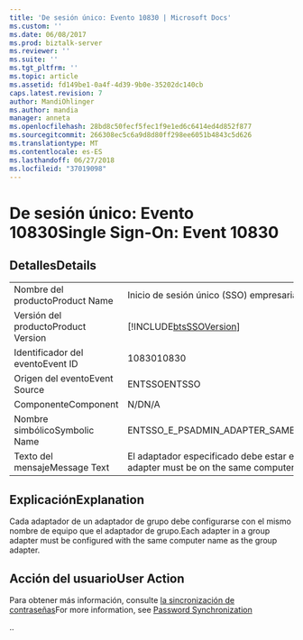 ```yaml
---
title: 'De sesión único: Evento 10830 | Microsoft Docs'
ms.custom: ''
ms.date: 06/08/2017
ms.prod: biztalk-server
ms.reviewer: ''
ms.suite: ''
ms.tgt_pltfrm: ''
ms.topic: article
ms.assetid: fd149be1-0a4f-4d39-9b0e-35202dc140cb
caps.latest.revision: 7
author: MandiOhlinger
ms.author: mandia
manager: anneta
ms.openlocfilehash: 28bd8c50fecf5fec1f9e1ed6c6414ed4d852f877
ms.sourcegitcommit: 266308ec5c6a9d8d80ff298ee6051b4843c5d626
ms.translationtype: MT
ms.contentlocale: es-ES
ms.lasthandoff: 06/27/2018
ms.locfileid: "37019098"
---
```

# <a name="single-sign-on-event-10830"></a><span data-ttu-id="a45cb-102">De sesión único: Evento 10830</span><span class="sxs-lookup"><span data-stu-id="a45cb-102">Single Sign-On: Event 10830</span></span>
## <a name="details"></a><span data-ttu-id="a45cb-103">Detalles</span><span class="sxs-lookup"><span data-stu-id="a45cb-103">Details</span></span>  
  
|                 |                                                                          |
|-----------------|--------------------------------------------------------------------------|
|  <span data-ttu-id="a45cb-104">Nombre del producto</span><span class="sxs-lookup"><span data-stu-id="a45cb-104">Product Name</span></span>   |                        <span data-ttu-id="a45cb-105">Inicio de sesión único (SSO) empresarial</span><span class="sxs-lookup"><span data-stu-id="a45cb-105">Enterprise Single Sign-On</span></span>                         |
| <span data-ttu-id="a45cb-106">Versión del producto</span><span class="sxs-lookup"><span data-stu-id="a45cb-106">Product Version</span></span> |        [!INCLUDE[btsSSOVersion](../includes/btsssoversion-md.md)]        |
|    <span data-ttu-id="a45cb-107">Identificador del evento</span><span class="sxs-lookup"><span data-stu-id="a45cb-107">Event ID</span></span>     |                                  <span data-ttu-id="a45cb-108">10830</span><span class="sxs-lookup"><span data-stu-id="a45cb-108">10830</span></span>                                   |
|  <span data-ttu-id="a45cb-109">Origen del evento</span><span class="sxs-lookup"><span data-stu-id="a45cb-109">Event Source</span></span>   |                                  <span data-ttu-id="a45cb-110">ENTSSO</span><span class="sxs-lookup"><span data-stu-id="a45cb-110">ENTSSO</span></span>                                  |
|    <span data-ttu-id="a45cb-111">Componente</span><span class="sxs-lookup"><span data-stu-id="a45cb-111">Component</span></span>    |                                   <span data-ttu-id="a45cb-112">N/D</span><span class="sxs-lookup"><span data-stu-id="a45cb-112">N/A</span></span>                                    |
|  <span data-ttu-id="a45cb-113">Nombre simbólico</span><span class="sxs-lookup"><span data-stu-id="a45cb-113">Symbolic Name</span></span>  |                  <span data-ttu-id="a45cb-114">ENTSSO_E_PSADMIN_ADAPTER_SAME_COMPUTER</span><span class="sxs-lookup"><span data-stu-id="a45cb-114">ENTSSO_E_PSADMIN_ADAPTER_SAME_COMPUTER</span></span>                  |
|  <span data-ttu-id="a45cb-115">Texto del mensaje</span><span class="sxs-lookup"><span data-stu-id="a45cb-115">Message Text</span></span>   | <span data-ttu-id="a45cb-116">El adaptador especificado debe estar en el mismo equipo que el adaptador de grupo.</span><span class="sxs-lookup"><span data-stu-id="a45cb-116">The specified adapter must be on the same computer as the group adapter.</span></span> |
  
## <a name="explanation"></a><span data-ttu-id="a45cb-117">Explicación</span><span class="sxs-lookup"><span data-stu-id="a45cb-117">Explanation</span></span>  
 <span data-ttu-id="a45cb-118">Cada adaptador de un adaptador de grupo debe configurarse con el mismo nombre de equipo que el adaptador de grupo.</span><span class="sxs-lookup"><span data-stu-id="a45cb-118">Each adapter in a group adapter must be configured with the same computer name as the group adapter.</span></span>  
  
## <a name="user-action"></a><span data-ttu-id="a45cb-119">Acción del usuario</span><span class="sxs-lookup"><span data-stu-id="a45cb-119">User Action</span></span>  
 <span data-ttu-id="a45cb-120">Para obtener más información, consulte [la sincronización de contraseñas](../core/password-synchronization2.md)</span><span class="sxs-lookup"><span data-stu-id="a45cb-120">For more information, see [Password Synchronization](../core/password-synchronization2.md)</span></span>  
  
 <span data-ttu-id="a45cb-121">.</span><span class="sxs-lookup"><span data-stu-id="a45cb-121">.</span></span>